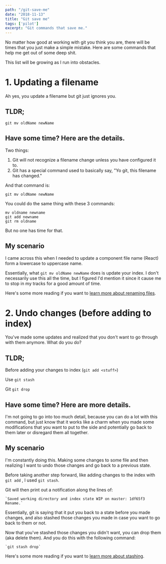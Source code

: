 ```yaml
---
path: "/git-save-me"
date: "2018-11-13"
title: "Git save me"
tags: ['pilot']
excerpt: "Git commands that save me."
---
```

No matter how good at working with git you think you are, there will be times that you just make a simple mistake. Here are some commands that help me get out of some deep shit.

This list will be growing as I run into obstacles.

# 1. Updating a filename

Ah yes, you update a filename but git just ignores you.

## TLDR;

    git mv oldName newName

## Have some time? Here are the details.

Two things:

1. Git will not recognize a filename change unless you have configured it to.
2. Git has a special command used to basically say, "Yo git, this filename has changed."

And that command is:

    git mv oldName newName

You could do the same thing with these 3 commands:

    mv oldname newname
    git add newname
    git rm oldname

But no one has time for that.

## My scenario

I came across this when I needed to update a component file name (React) form a lowercase to uppercase name.

Essentially, what `git mv oldName newName` does is update your index. I don't necessarily use this all the time, but I figured I'd mention it since it cause me to stop in my tracks for a good amount of time.

Here's some more reading if you want to [learn more about renaming files](https://git-scm.com/docs/git-mv).

# 2. Undo changes (before adding to index)

You've made some updates and realized that you don't want to go through with them anymore. What do you do?

## TLDR;

Before adding your changes to index (`git add <stuff>`)

Use `git stash`

Git `git drop`

## Have some time? Here are more details.

I'm not going to go into too much detail, because you can do a lot with this command, but just know that it works like a charm when you made some modifications that you want to put to the side and potentially go back to them later or disregard them all together.

## My scenario

I'm constantly doing this. Making some changes to some file and then realizing I want to undo those changes and go back to a previous state.

Before taking another step forward, like adding changes to the index with `git add` , I used `git stash`.

Git will then print out a notification along the lines of:

    `Saved working directory and index state WIP on master: 1df65f3 Rename.`

Essentially, git is saying that it put you back to a state before you made changes, and also stashed those changes you made in case you want to go back to them or not.

Now that you've stashed those changes you didn't want, you can drop them (aka delete them). And you do this with the following command:

    `git stash drop`

Here's some more reading if you want to [learn more about stashing](https://git-scm.com/docs/git-stash).
